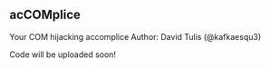 ## acCOMplice
Your COM hijacking accomplice
Author: David Tulis (@kafkaesqu3)

Code will be uploaded soon!